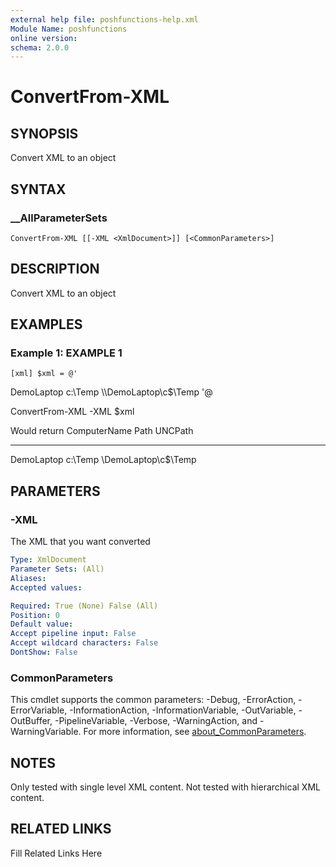 ```yaml
---
external help file: poshfunctions-help.xml
Module Name: poshfunctions
online version: 
schema: 2.0.0
---
```


# ConvertFrom-XML

## SYNOPSIS

Convert XML to an object

## SYNTAX

### __AllParameterSets

```
ConvertFrom-XML [[-XML <XmlDocument>]] [<CommonParameters>]
```

## DESCRIPTION

Convert XML to an object


## EXAMPLES

### Example 1: EXAMPLE 1

```
[xml] $xml = @'
```

<?xml version="1.0" encoding="utf-8"?>
<Objects>
<Object Type="System.Management.Automation.PSCustomObject">
<Property Name="ComputerName" Type="System.String">DemoLaptop</Property>
<Property Name="Path" Type="System.String">c:\Temp</Property>
<Property Name="UNCPath" Type="System.String">\\DemoLaptop\c$\Temp</Property>
</Object>
</Objects>
'@

ConvertFrom-XML -XML $xml

Would return
ComputerName Path    UNCPath
------------ ----    -------
DemoLaptop   c:\Temp \\DemoLaptop\c$\Temp






## PARAMETERS

### -XML

The XML that you want converted

```yaml
Type: XmlDocument
Parameter Sets: (All)
Aliases: 
Accepted values: 

Required: True (None) False (All)
Position: 0
Default value: 
Accept pipeline input: False
Accept wildcard characters: False
DontShow: False
```


### CommonParameters

This cmdlet supports the common parameters: -Debug, -ErrorAction, -ErrorVariable, -InformationAction, -InformationVariable, -OutVariable, -OutBuffer, -PipelineVariable, -Verbose, -WarningAction, and -WarningVariable. For more information, see [about_CommonParameters](http://go.microsoft.com/fwlink/?LinkID=113216).

## NOTES

Only tested with single level XML content.
Not tested with hierarchical XML content.


## RELATED LINKS

Fill Related Links Here

